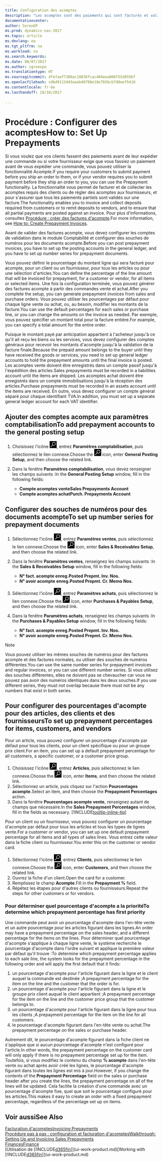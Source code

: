 ```yaml
---
title: Configuration des acomptes
description: "Les acomptes sont des paiements qui sont facturés et validés dans une commande acompte vente ou achat avant la facturation finale. Vous pouvez demander un acompte avant de fabriquer les produits commandés ou demander à ce que le paiement soit effectué avant d'envoyer les articles à un client. La fonctionnalité d'acomptes vous permet de facturer et de collecter les acomptes requis des clients ou de régler des acomptes aux fournisseurs. Vous pouvez ainsi vous assurer que tous les paiements sont validés sur une facture."
documentationcenter: 
author: SorenGP
ms.prod: dynamics-nav-2017
ms.topic: article
ms.devlang: na
ms.tgt_pltfrm: na
ms.workload: na
ms.search.keywords: 
ms.date: 08/07/2017
ms.author: sgroespe
ms.translationtype: HT
ms.sourcegitcommit: 4fefaef7380ac10836fcac404eea006f55d8556f
ms.openlocfilehash: cdbd9113d43aaab48788e18e7b56cb7d8eef5410
ms.contentlocale: fr-be
ms.lasthandoff: 10/16/2017

---
```

# <a name="how-to-set-up-prepayments"></a><span data-ttu-id="10c6e-106">Procédure : Configurer des acomptes</span><span class="sxs-lookup"><span data-stu-id="10c6e-106">How to: Set Up Prepayments</span></span>
<span data-ttu-id="10c6e-107">Si vous voulez que vos clients fassent des paiements avant de leur expédier une commande ou si votre fournisseur exige que vous fassiez un paiement avant de vous expédier une commande, vous pouvez utiliser la fonctionnalité Acompte.</span><span class="sxs-lookup"><span data-stu-id="10c6e-107">If you require your customers to submit payment before you ship an order to them, or if your vendor requires you to submit payment before they ship an order to you, you can use the Prepayment functionality.</span></span> <span data-ttu-id="10c6e-108">La fonctionnalité vous permet de facturer et de collecter les acomptes requis des clients ou de régler des acomptes aux fournisseurs, et pour s'assurer que tous les paiements partiels sont validés sur une facture.</span><span class="sxs-lookup"><span data-stu-id="10c6e-108">The functionality enables you to invoice and collect deposits required from customers or to remit deposits to vendors, and to ensure that all partial payments are posted against an invoice.</span></span> <span data-ttu-id="10c6e-109">Pour plus d'informations, consultez [Procédure : créer des factures d'acompte](finance-how-to-create-prepayment-invoices.md).</span><span class="sxs-lookup"><span data-stu-id="10c6e-109">For more information, see [How to: Create Prepayment Invoices](finance-how-to-create-prepayment-invoices.md).</span></span>

<span data-ttu-id="10c6e-110">Avant de valider des factures acompte, vous devez configurer les comptes de validation dans le module Comptabilité et configurer des souches de numéros pour les documents acompte.</span><span class="sxs-lookup"><span data-stu-id="10c6e-110">Before you can post prepayment invoices, you have to set up the posting accounts in the general ledger, and you have to set up number series for prepayment documents.</span></span>  

<span data-ttu-id="10c6e-111">Vous pouvez définir le pourcentage du montant ligne qui sera facturé pour acompte, pour un client ou un fournisseur, pour tous les articles ou pour une sélection d'articles.</span><span class="sxs-lookup"><span data-stu-id="10c6e-111">You can define the percentage of the line amount that will be invoiced for prepayment, for a customer or vendor, for all items or selected items.</span></span> <span data-ttu-id="10c6e-112">Une fois la configuration terminée, vous pouvez générer des factures acompte à partir des commandes vente et achat.</span><span class="sxs-lookup"><span data-stu-id="10c6e-112">After you complete the setup, you can generate prepayment invoices from sales and purchase orders.</span></span> <span data-ttu-id="10c6e-113">Vous pouvez utiliser les pourcentages par défaut pour chaque ligne vente ou achat, ou, au besoin, modifier les montants de la facture.</span><span class="sxs-lookup"><span data-stu-id="10c6e-113">You can use the default percentages for each sales or purchase line, or you can change the amounts on the invoice as needed.</span></span> <span data-ttu-id="10c6e-114">Par exemple, vous pouvez spécifier un montant total pour la facture entière.</span><span class="sxs-lookup"><span data-stu-id="10c6e-114">For example, you can specify a total amount for the entire order.</span></span>  

<span data-ttu-id="10c6e-115">Puisque le montant payé par anticipation appartient à l'acheteur jusqu'à ce qu'il ait reçu les biens ou les services, vous devez configurer des comptes généraux pour recevoir les montants d'acompte jusqu'à la validation de la facture finale.</span><span class="sxs-lookup"><span data-stu-id="10c6e-115">Because the prepaid amount belongs to the buyer until they have received the goods or services, you need to set up general ledger accounts to hold the prepayment amounts until the final invoice is posted.</span></span> <span data-ttu-id="10c6e-116">Les acomptes vente doivent être enregistrés dans un compte passif jusqu'à l'expédition des articles.</span><span class="sxs-lookup"><span data-stu-id="10c6e-116">Sales prepayments must be recorded in a liabilities account until the items are shipped.</span></span> <span data-ttu-id="10c6e-117">Les acomptes achat doivent être enregistrés dans un compte immobilisations jusqu'à la réception des articles.</span><span class="sxs-lookup"><span data-stu-id="10c6e-117">Purchase prepayments must be recorded in an assets account until the items are received.</span></span> <span data-ttu-id="10c6e-118">En outre, vous devez configurer un compte général séparé pour chaque identifiant TVA.</span><span class="sxs-lookup"><span data-stu-id="10c6e-118">In addition, you must set up a separate general ledger account for each VAT identifier.</span></span>

## <a name="to-add-prepayment-accounts-to-the-general-posting-setup"></a><span data-ttu-id="10c6e-119">Ajouter des comptes acompte aux paramètres comptabilisation</span><span class="sxs-lookup"><span data-stu-id="10c6e-119">To add prepayment accounts to the general posting setup</span></span>  

1. <span data-ttu-id="10c6e-120">Choisissez l'icône ![Page ou état pour la recherche](media/ui-search/search_small.png "icône Page ou état pour la recherche"), entrez **Paramètres comptabilisation**, puis sélectionnez le lien connexe.</span><span class="sxs-lookup"><span data-stu-id="10c6e-120">Choose the ![Search for Page or Report](media/ui-search/search_small.png "Search for Page or Report icon") icon, enter **General Posting Setup**, and then choose the related link.</span></span>
2. <span data-ttu-id="10c6e-121">Dans la fenêtre **Paramètres comptabilisation**, vous devez renseigner les champs suivants :</span><span class="sxs-lookup"><span data-stu-id="10c6e-121">In the **General Posting Setup** window, fill in the following fields:</span></span>  

    - <span data-ttu-id="10c6e-122">**Compte acomptes vente**</span><span class="sxs-lookup"><span data-stu-id="10c6e-122">**Sales Prepayments Account**</span></span>  
    - <span data-ttu-id="10c6e-123">**Compte acomptes achat**</span><span class="sxs-lookup"><span data-stu-id="10c6e-123">**Purch. Prepayments Account**</span></span>  

## <a name="to-set-up-number-series-for-prepayment-documents"></a><span data-ttu-id="10c6e-124">Configurer des souches de numéros pour des documents acompte</span><span class="sxs-lookup"><span data-stu-id="10c6e-124">To set up number series for prepayment documents</span></span>  

1. <span data-ttu-id="10c6e-125">Sélectionnez l'icône ![Page ou état pour la recherche](media/ui-search/search_small.png "icône"), entrez **Paramètres ventes**, puis sélectionnez le lien connexe.</span><span class="sxs-lookup"><span data-stu-id="10c6e-125">Choose the ![Search for Page or Report](media/ui-search/search_small.png "Search for Page or Report icon") icon, enter **Sales & Receivables Setup**, and then choose the related link.</span></span>
2. <span data-ttu-id="10c6e-126">Dans la fenêtre **Paramètres ventes**, renseignez les champs suivants :</span><span class="sxs-lookup"><span data-stu-id="10c6e-126">In the **Sales & Receivables Setup** window, fill in the following fields:</span></span>  

   - <span data-ttu-id="10c6e-127">**N° fact. acompte enreg.**</span><span class="sxs-lookup"><span data-stu-id="10c6e-127">**Posted Prepmt. Inv. Nos.**</span></span>
   - <span data-ttu-id="10c6e-128">**N° avoir acompte enreg.**</span><span class="sxs-lookup"><span data-stu-id="10c6e-128">**Posted Prepmt. Cr. Memo Nos.**</span></span>

1. <span data-ttu-id="10c6e-129">Sélectionnez l'icône ![Page ou état pour la recherche](media/ui-search/search_small.png "icône Page ou état pour la recherche"), entrez **Paramètres achats**, puis sélectionnez le lien connexe.</span><span class="sxs-lookup"><span data-stu-id="10c6e-129">Choose the ![Search for Page or Report](media/ui-search/search_small.png "Search for Page or Report icon") icon, enter **Purchases & Payables Setup**, and then choose the related link.</span></span>
2. <span data-ttu-id="10c6e-130">Dans la fenêtre **Paramètres achats**, renseignez les champs suivants :</span><span class="sxs-lookup"><span data-stu-id="10c6e-130">In the **Purchases & Payables Setup** window, fill in the following fields:</span></span>

    - <span data-ttu-id="10c6e-131">**N° fact. acompte enreg.**</span><span class="sxs-lookup"><span data-stu-id="10c6e-131">**Posted Prepmt. Inv. Nos.**</span></span>
    - <span data-ttu-id="10c6e-132">**N° avoir acompte enreg.**</span><span class="sxs-lookup"><span data-stu-id="10c6e-132">**Posted Prepmt. Cr. Memo Nos.**</span></span>

> [!NOTE]  
>  <span data-ttu-id="10c6e-133">Vous pouvez utiliser les mêmes souches de numéros pour des factures acompte et des factures normales, ou utiliser des souches de numéros différentes.</span><span class="sxs-lookup"><span data-stu-id="10c6e-133">You can use the same number series for prepayment invoices and regular invoices, or you can use different number series.</span></span> <span data-ttu-id="10c6e-134">Si vous utilisez des souches différentes, elles ne doivent pas se chevaucher car vous ne pouvez pas avoir des numéros identiques dans les deux souches.</span><span class="sxs-lookup"><span data-stu-id="10c6e-134">If you use different series, they must not overlap because there must not be any numbers that exist in both series.</span></span>  

## <a name="to-set-up-prepayment-percentages-for-items-customers-and-vendors"></a><span data-ttu-id="10c6e-135">Pour configurer des pourcentages d'acompte pour des articles, des clients et des fournisseurs</span><span class="sxs-lookup"><span data-stu-id="10c6e-135">To set up prepayment percentages for items, customers, and vendors</span></span>  
<span data-ttu-id="10c6e-136">Pour un article, vous pouvez configurer un pourcentage d'acompte par défaut pour tous les clients, pour un client spécifique ou pour un groupe prix client.</span><span class="sxs-lookup"><span data-stu-id="10c6e-136">For an item, you can set up a default prepayment percentage for all customers, a specific customer, or a customer price group.</span></span>  

1. <span data-ttu-id="10c6e-137">Choisissez l'icône ![Page ou état pour la recherche](media/ui-search/search_small.png "icône Page ou état pour la recherche"), entrez **Articles**, puis sélectionnez le lien connexe.</span><span class="sxs-lookup"><span data-stu-id="10c6e-137">Choose the ![Search for Page or Report](media/ui-search/search_small.png "Search for Page or Report icon") icon, enter **Items**, and then choose the related link.</span></span>
2. <span data-ttu-id="10c6e-138">Sélectionnez un article, puis cliquez sur l'action **Pourcentages acompte**.</span><span class="sxs-lookup"><span data-stu-id="10c6e-138">Select an item, and then choose the **Prepayment Percentages** action.</span></span>  
3. <span data-ttu-id="10c6e-139">Dans la fenêtre **Pourcentages acompte vente**, renseignez autant de champs que nécessaire.</span><span class="sxs-lookup"><span data-stu-id="10c6e-139">In the **Sales Prepayment Percentages** window, fill in the fields as necessary.</span></span> [!INCLUDE[tooltip-inline-tip](includes/tooltip-inline-tip_md.md)]

<span data-ttu-id="10c6e-140">Pour un client ou un fournisseur, vous pouvez configurer un pourcentage d'acompte par défaut pour tous les articles et tous les types de lignes vente.</span><span class="sxs-lookup"><span data-stu-id="10c6e-140">For a customer or vendor, you can set up one default prepayment percentage for all items and all types of sales lines.</span></span> <span data-ttu-id="10c6e-141">Vous entrez cette valeur dans la fiche client ou fournisseur.</span><span class="sxs-lookup"><span data-stu-id="10c6e-141">You enter this on the customer or vendor card.</span></span>

1. <span data-ttu-id="10c6e-142">Sélectionnez l'icône ![Page ou état pour la recherche](media/ui-search/search_small.png "Page ou état pour la recherche"), entrez **Clients**, puis sélectionnez le lien connexe.</span><span class="sxs-lookup"><span data-stu-id="10c6e-142">Choose the ![Search for Page or Report](media/ui-search/search_small.png "Search for Page or Report icon") icon, enter **Customers**, and then choose the related link.</span></span>
2. <span data-ttu-id="10c6e-143">Ouvrez la fiche d'un client.</span><span class="sxs-lookup"><span data-stu-id="10c6e-143">Open the card for a customer.</span></span>
3. <span data-ttu-id="10c6e-144">Remplissez le champ **Acompte**.</span><span class="sxs-lookup"><span data-stu-id="10c6e-144">Fill in the **Prepayment %** field.</span></span>
4. <span data-ttu-id="10c6e-145">Répétez les étapes pour d'autres clients ou fournisseurs.</span><span class="sxs-lookup"><span data-stu-id="10c6e-145">Repeat the steps for other customers or for vendors.</span></span>  

### <a name="to-determine-which-prepayment-percentage-has-first-priority"></a><span data-ttu-id="10c6e-146">Pour déterminer quel pourcentage d'acompte a la priorité</span><span class="sxs-lookup"><span data-stu-id="10c6e-146">To determine which prepayment percentage has first priority</span></span>  
<span data-ttu-id="10c6e-147">Une commande peut avoir un pourcentage d'acompte dans l'en-tête vente et un autre pourcentage pour les articles figurant dans les lignes.</span><span class="sxs-lookup"><span data-stu-id="10c6e-147">An order may have a prepayment percentage on the sales header, and a different percentage for the items on the lines.</span></span> <span data-ttu-id="10c6e-148">Pour déterminer quel pourcentage d'acompte s'applique à chaque ligne vente, le système recherche le pourcentage d'acompte dans l'ordre suivant et applique la première valeur par défaut qu'il trouve :</span><span class="sxs-lookup"><span data-stu-id="10c6e-148">To determine which prepayment percentage applies to each sale line, the system looks for the prepayment percentage in the following order and will apply the first default that it finds:</span></span>  
1. <span data-ttu-id="10c6e-149">un pourcentage d'acompte pour l'article figurant dans la ligne et le client auquel la commande est destinée ;</span><span class="sxs-lookup"><span data-stu-id="10c6e-149">A prepayment percentage for the item on the line and the customer that the order is for.</span></span>  
2. <span data-ttu-id="10c6e-150">un pourcentage d'acompte pour l'article figurant dans la ligne et le groupe prix client auquel le client appartient ;</span><span class="sxs-lookup"><span data-stu-id="10c6e-150">A prepayment percentage for the item on the line and the customer price group that the customer belongs to.</span></span>  
3. <span data-ttu-id="10c6e-151">un pourcentage d'acompte pour l'article figurant dans la ligne pour tous les clients ;</span><span class="sxs-lookup"><span data-stu-id="10c6e-151">A prepayment percentage for the item on the line for all customers.</span></span>  
4. <span data-ttu-id="10c6e-152">le pourcentage d'acompte figurant dans l'en-tête vente ou achat.</span><span class="sxs-lookup"><span data-stu-id="10c6e-152">The prepayment percentage on the sales or purchase header.</span></span>  

<span data-ttu-id="10c6e-153">Autrement dit, le pourcentage d'acompte figurant dans la fiche client ne s'applique que si aucun pourcentage d'acompte n'est configuré pour l'article.</span><span class="sxs-lookup"><span data-stu-id="10c6e-153">In other words, the prepayment percentage on the customer card will only apply if there is no prepayment percentage set up for the item.</span></span> <span data-ttu-id="10c6e-154">Toutefois, si vous modifiez le contenu du champ **% acompte** dans l'en\-tête vente ou achat après avoir créé les lignes, le pourcentage d'acompte figurant dans toutes les lignes est mis à jour.</span><span class="sxs-lookup"><span data-stu-id="10c6e-154">However, if you change the contents of the **Prepayment Percentage** field on the sales or purchase header after you create the lines, the prepayment percentage on all of the lines will be updated.</span></span> <span data-ttu-id="10c6e-155">Cela facilite la création d'une commande avec un pourcentage d'acompte fixe, quel que soit le pourcentage configuré pour les articles.</span><span class="sxs-lookup"><span data-stu-id="10c6e-155">This makes it easy to create an order with a fixed prepayment percentage, regardless of the percentage set up on items.</span></span>

## <a name="see-also"></a><span data-ttu-id="10c6e-156">Voir aussi</span><span class="sxs-lookup"><span data-stu-id="10c6e-156">See Also</span></span>  
[<span data-ttu-id="10c6e-157">Facturation d'acomptes</span><span class="sxs-lookup"><span data-stu-id="10c6e-157">Invoicing Prepayments</span></span>](finance-invoice-prepayments.md)  
[<span data-ttu-id="10c6e-158">Procédure pas à pas : configuration et facturation d'acomptes</span><span class="sxs-lookup"><span data-stu-id="10c6e-158">Walkthrough: Setting Up and Invoicing Sales Prepayments</span></span>](walkthrough-setting-up-and-invoicing-sales-prepayments.md)  
[<span data-ttu-id="10c6e-159">Finances</span><span class="sxs-lookup"><span data-stu-id="10c6e-159">Finance</span></span>](finance.md)  
<span data-ttu-id="10c6e-160">[Utilisation de [!INCLUDE[d365fin](includes/d365fin_md.md)]](ui-work-product.md)</span><span class="sxs-lookup"><span data-stu-id="10c6e-160">[Working with [!INCLUDE[d365fin](includes/d365fin_md.md)]](ui-work-product.md)</span></span>

